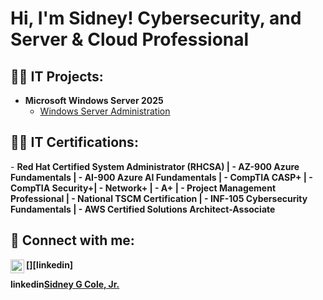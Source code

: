 <h1>Hi, I'm Sidney! Cybersecurity, and Server & Cloud Professional 

<h2>👨‍💻 IT Projects:</h2>

- <b>Microsoft Windows Server 2025</b>
  - [Windows Server Administration](https://github.com/SidneyGrantColeJr/Wiki/blob/main/Windows-Server-2025.md)


<h2>👨‍💻 IT Certifications:</h2>
- <b> Red Hat Certified System Administrator (RHCSA) |
- <b> AZ-900 Azure Fundamentals |
- <b>  AI-900 Azure AI Fundamentals |
- <b> CompTIA CASP+ |
- <b> CompTIA Security+|
- <b> Network+ |
- <b> A+ |
- <b> Project Management Professional |
- <b> National TSCM Certification |
- <b> INF-105 Cybersecurity Fundamentals |
- <b> AWS Certified Solutions Architect-Associate
  

<h2> 🤳 Connect with me:</h2>
[<img align="left" alt="SidneyGrantColeJr | LinkedIn" width="22px" src="https://cdn.jsdelivr.net/npm/simple-icons@v3/icons/linkedin.svg" />][linkedin]

linkedin[Sidney G Cole, Jr.](https://www.linkedin.com/in/sidney-g-cole-jr/)


<!--
**SidneyGrantCOleJr/SidneyGrantColeJr** is a ✨ _special_ ✨ repository because its `README.md` (this file) appears on your GitHub profile.


